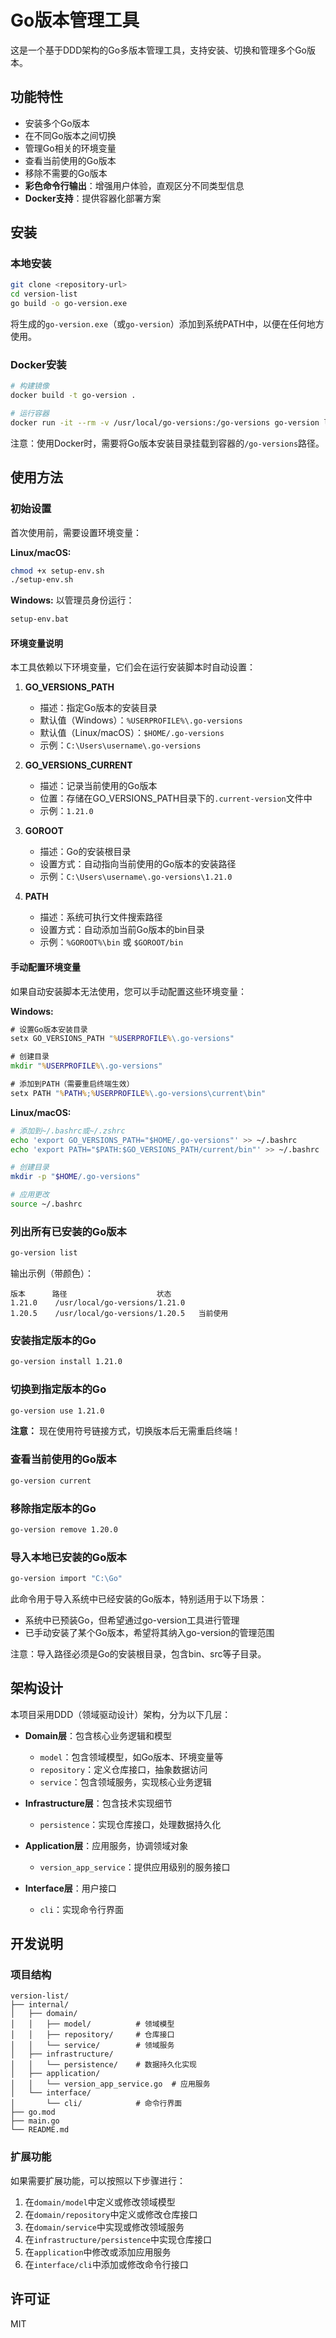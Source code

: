 # Go版本管理工具

这是一个基于DDD架构的Go多版本管理工具，支持安装、切换和管理多个Go版本。

## 功能特性

- 安装多个Go版本
- 在不同Go版本之间切换
- 管理Go相关的环境变量
- 查看当前使用的Go版本
- 移除不需要的Go版本
- **彩色命令行输出**：增强用户体验，直观区分不同类型信息
- **Docker支持**：提供容器化部署方案

## 安装

### 本地安装

```bash
git clone <repository-url>
cd version-list
go build -o go-version.exe
```

将生成的`go-version.exe`（或`go-version`）添加到系统PATH中，以便在任何地方使用。

### Docker安装

```bash
# 构建镜像
docker build -t go-version .

# 运行容器
docker run -it --rm -v /usr/local/go-versions:/go-versions go-version list
```

注意：使用Docker时，需要将Go版本安装目录挂载到容器的`/go-versions`路径。

## 使用方法

### 初始设置

首次使用前，需要设置环境变量：

**Linux/macOS:**
```bash
chmod +x setup-env.sh
./setup-env.sh
```

**Windows:**
以管理员身份运行：
```cmd
setup-env.bat
```

#### 环境变量说明

本工具依赖以下环境变量，它们会在运行安装脚本时自动设置：

1. **GO_VERSIONS_PATH**
   - 描述：指定Go版本的安装目录
   - 默认值（Windows）：`%USERPROFILE%\.go-versions`
   - 默认值（Linux/macOS）：`$HOME/.go-versions`
   - 示例：`C:\Users\username\.go-versions`

2. **GO_VERSIONS_CURRENT**
   - 描述：记录当前使用的Go版本
   - 位置：存储在GO_VERSIONS_PATH目录下的`.current-version`文件中
   - 示例：`1.21.0`

3. **GOROOT**
   - 描述：Go的安装根目录
   - 设置方式：自动指向当前使用的Go版本的安装路径
   - 示例：`C:\Users\username\.go-versions\1.21.0`

4. **PATH**
   - 描述：系统可执行文件搜索路径
   - 设置方式：自动添加当前Go版本的bin目录
   - 示例：`%GOROOT%\bin` 或 `$GOROOT/bin`

#### 手动配置环境变量

如果自动安装脚本无法使用，您可以手动配置这些环境变量：

**Windows:**
```cmd
# 设置Go版本安装目录
setx GO_VERSIONS_PATH "%USERPROFILE%\.go-versions"

# 创建目录
mkdir "%USERPROFILE%\.go-versions"

# 添加到PATH（需要重启终端生效）
setx PATH "%PATH%;%USERPROFILE%\.go-versions\current\bin"
```

**Linux/macOS:**
```bash
# 添加到~/.bashrc或~/.zshrc
echo 'export GO_VERSIONS_PATH="$HOME/.go-versions"' >> ~/.bashrc
echo 'export PATH="$PATH:$GO_VERSIONS_PATH/current/bin"' >> ~/.bashrc

# 创建目录
mkdir -p "$HOME/.go-versions"

# 应用更改
source ~/.bashrc
```

### 列出所有已安装的Go版本

```bash
go-version list
```

输出示例（带颜色）：
```
版本      路径                    状态      
1.21.0    /usr/local/go-versions/1.21.0   
1.20.5    /usr/local/go-versions/1.20.5   当前使用
```

### 安装指定版本的Go

```bash
go-version install 1.21.0
```

### 切换到指定版本的Go

```bash
go-version use 1.21.0
```

**注意：** 现在使用符号链接方式，切换版本后无需重启终端！

### 查看当前使用的Go版本

```bash
go-version current
```

### 移除指定版本的Go

```bash
go-version remove 1.20.0
```

### 导入本地已安装的Go版本

```bash
go-version import "C:\Go"
```

此命令用于导入系统中已经安装的Go版本，特别适用于以下场景：
- 系统中已预装Go，但希望通过go-version工具进行管理
- 已手动安装了某个Go版本，希望将其纳入go-version的管理范围

注意：导入路径必须是Go的安装根目录，包含bin、src等子目录。

## 架构设计

本项目采用DDD（领域驱动设计）架构，分为以下几层：

- **Domain层**：包含核心业务逻辑和模型
  - `model`：包含领域模型，如Go版本、环境变量等
  - `repository`：定义仓库接口，抽象数据访问
  - `service`：包含领域服务，实现核心业务逻辑

- **Infrastructure层**：包含技术实现细节
  - `persistence`：实现仓库接口，处理数据持久化

- **Application层**：应用服务，协调领域对象
  - `version_app_service`：提供应用级别的服务接口

- **Interface层**：用户接口
  - `cli`：实现命令行界面

## 开发说明

### 项目结构

```
version-list/
├── internal/
│   ├── domain/
│   │   ├── model/          # 领域模型
│   │   ├── repository/     # 仓库接口
│   │   └── service/        # 领域服务
│   ├── infrastructure/
│   │   └── persistence/    # 数据持久化实现
│   ├── application/
│   │   └── version_app_service.go  # 应用服务
│   └── interface/
│       └── cli/            # 命令行界面
├── go.mod
├── main.go
└── README.md
```

### 扩展功能

如果需要扩展功能，可以按照以下步骤进行：

1. 在`domain/model`中定义或修改领域模型
2. 在`domain/repository`中定义或修改仓库接口
3. 在`domain/service`中实现或修改领域服务
4. 在`infrastructure/persistence`中实现仓库接口
5. 在`application`中修改或添加应用服务
6. 在`interface/cli`中添加或修改命令行接口

## 许可证

MIT
